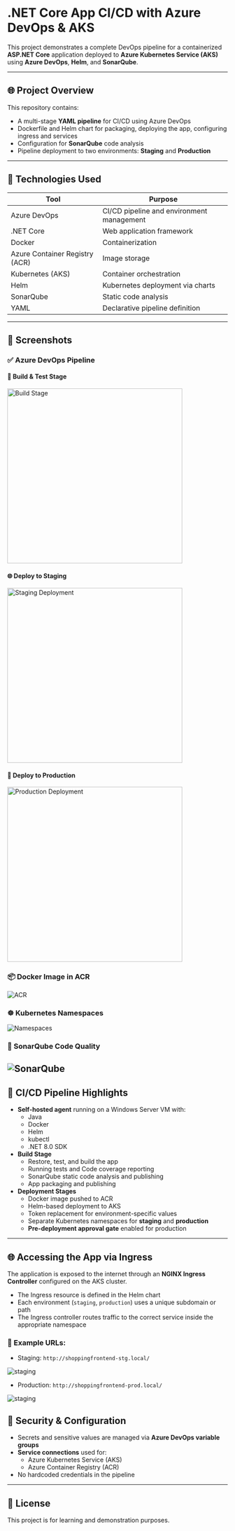 # .NET Core App CI/CD with Azure DevOps & AKS

This project demonstrates a complete DevOps pipeline for a containerized **ASP.NET Core** application deployed to **Azure Kubernetes Service (AKS)** using **Azure DevOps**, **Helm**, and **SonarQube**.

---

## 🌐 Project Overview

This repository contains:
- A multi-stage **YAML pipeline** for CI/CD using Azure DevOps
- Dockerfile and Helm chart for packaging, deploying the app, configuring ingress and services
- Configuration for **SonarQube** code analysis
- Pipeline deployment to two environments: **Staging** and **Production**

---

## 🔧 Technologies Used

| Tool           | Purpose                              |
|----------------|--------------------------------------|
| Azure DevOps   | CI/CD pipeline and environment management |
| .NET Core      | Web application framework            |
| Docker         | Containerization                     |
| Azure Container Registry (ACR) | Image storage       |
| Kubernetes (AKS) | Container orchestration            |
| Helm           | Kubernetes deployment via charts     |
| SonarQube      | Static code analysis                 |
| YAML           | Declarative pipeline definition      |


---
## 📸 Screenshots

### ✅ Azure DevOps Pipeline

#### 🔧 Build & Test Stage
<img src="images/build.png" alt="Build Stage" width="400"/>

#### 🌐 Deploy to Staging
<img src="images/stg.png" alt="Staging Deployment" width="400"/>

#### 🚀 Deploy to Production
<img src="images/prod.png" alt="Production Deployment" width="400"/>


### 📦 Docker Image in ACR
![ACR](images/acr.png)

### ☸️ Kubernetes Namespaces
![Namespaces](images/namespaces.png)


### 🧪 SonarQube Code Quality
![SonarQube](images/SonarQube.png)
---
## 🧪 CI/CD Pipeline Highlights

- **Self-hosted agent** running on a Windows Server VM with:
  - Java
  - Docker
  - Helm
  - kubectl
  - .NET 8.0 SDK
- **Build Stage**
  - Restore, test, and build the app
  - Running tests and Code coverage reporting 
  - SonarQube static code analysis and publishing 
  - App packaging and publishing
- **Deployment Stages**
  - Docker image pushed to ACR
  - Helm-based deployment to AKS
  - Token replacement for environment-specific values
  - Separate Kubernetes namespaces for **staging** and **production**
  - **Pre-deployment approval gate** enabled for production

---

## 🌐 Accessing the App via Ingress

The application is exposed to the internet through an **NGINX Ingress Controller** configured on the AKS cluster.

- The Ingress resource is defined in the Helm chart
- Each environment (`staging`, `production`) uses a unique subdomain or path
- The Ingress controller routes traffic to the correct service inside the appropriate namespace

### 🔗 Example URLs:


- Staging: `http://shoppingfrontend-stg.local/`

![staging](images/k8s-stg.png)


- Production: `http://shoppingfrontend-prod.local/`

![staging](images/k8s-prod.png)


## 🔐 Security & Configuration

- Secrets and sensitive values are managed via **Azure DevOps variable groups**
- **Service connections** used for:
  - Azure Kubernetes Service (AKS)
  - Azure Container Registry (ACR)
- No hardcoded credentials in the pipeline



---

## 📄 License

This project is for learning and demonstration purposes.

